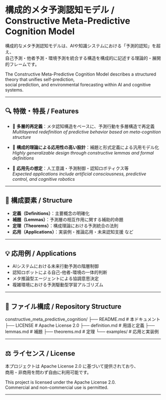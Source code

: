 # 構成的メタ予測認知モデル / Constructive Meta-Predictive Cognition Model

構成的なメタ予測認知モデルは、AIや知識システムにおける「予測的認知」を超え、  
自己予測・他者予測・環境予測を統合する構造を構成的に記述する理論的・展開的フレームです。

The Constructive Meta-Predictive Cognition Model describes a structured theory that unifies self-prediction,  
social prediction, and environmental forecasting within AI and cognitive systems.

---

## 🔍 特徴・特長 / Features

- 🔄 **多層的再定義**：メタ認知構造をベースに、予測行動を多層構造で再定義  
  *Multilayered redefinition of predictive behavior based on meta-cognition structure*

- 🧩 **構成的理論による応用性の高い設計**：補題と形式定義による汎用モデル化  
  *Highly generalizable design through constructive lemmas and formal definitions*

- 🤖 **応用先の想定**：人工意識・予測制御・認知ロボティクス等  
  *Expected applications include artificial consciousness, predictive control, and cognitive robotics*

---

## 🧱 構成要素 / Structure

- **定義（Definitions）**：主要概念の明確化  
- **補題（Lemmas）**：予測層の相互作用に関する補助的命題  
- **定理（Theorems）**：構成理論における予測統合の法則  
- **応用（Applications）**：実装例・推論応用・未来認知支援 など

---

## 💡 応用例 / Applications

- AIシステムにおける未来行動予測の階層制御  
- 認知ロボットによる自己-他者-環境の一体的判断  
- メタ推論型エージェントによる協調意思決定  
- 複雑環境における予測駆動型学習アルゴリズム

---

## 📂 ファイル構成 / Repository Structure

constructive_meta_predictive_cognition/ ├── README.md                # 本ドキュメント ├── LICENSE                  # Apache License 2.0 ├── definition.md            # 用語と定義 ├── lemmas.md                # 補題 ├── theorems.md              # 定理 └── examples/                # 応用と実装例

---

## ⚖ ライセンス / License

本プロジェクトは Apache License 2.0 に基づいて提供されており、  
商用・非商用を問わず自由に利用可能です。

This project is licensed under the Apache License 2.0.  
Commercial and non-commercial use is permitted.

---
